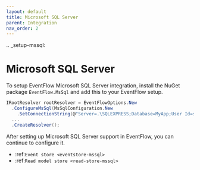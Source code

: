 ```yaml
---
layout: default
title: Microsoft SQL Server
parent: Integration
nav_order: 2
---
```


.. _setup-mssql:

Microsoft SQL Server
====================

To setup EventFlow Microsoft SQL Server integration, install the NuGet
package `EventFlow.MsSql` and add this to your EventFlow setup.

```csharp
IRootResolver rootResolver = EventFlowOptions.New
  .ConfigureMsSql(MsSqlConfiguration.New
    .SetConnectionString(@"Server=.\SQLEXPRESS;Database=MyApp;User Id=sa;Password=???"))
  ...
  .CreateResolver();
```

After setting up Microsoft SQL Server support in EventFlow, you can
continue to configure it.

- :ref:`Event store <eventstore-mssql>`
- :ref:`Read model store <read-store-mssql>`
